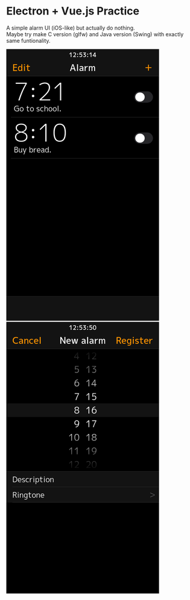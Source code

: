 # Electron + Vue.js Practice

A simple alarm UI (iOS-like) but actually do nothing.  
Maybe try make C version (glfw) and Java version (Swing) with exactly same funtionality.

![](/docs/screenshot0.png)
![](/docs/screenshot1.png)